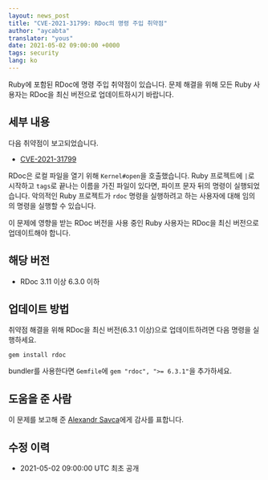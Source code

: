 ```yaml
---
layout: news_post
title: "CVE-2021-31799: RDoc의 명령 주입 취약점"
author: "aycabta"
translator: "yous"
date: 2021-05-02 09:00:00 +0000
tags: security
lang: ko
---
```


Ruby에 포함된 RDoc에 명령 주입 취약점이 있습니다.
문제 해결을 위해 모든 Ruby 사용자는 RDoc을 최신 버전으로 업데이트하시기 바랍니다.

## 세부 내용

다음 취약점이 보고되었습니다.

* [CVE-2021-31799](https://www.cve.org/CVERecord?id=CVE-2021-31799)

RDoc은 로컬 파일을 열기 위해 `Kernel#open`을 호출했습니다. Ruby 프로젝트에 `|`로 시작하고 `tags`로 끝나는 이름을 가진 파일이 있다면, 파이프 문자 뒤의 명령이 실행되었습니다. 악의적인 Ruby 프로젝트가 `rdoc` 명령을 실행하려고 하는 사용자에 대해 임의의 명령을 실행할 수 있습니다.

이 문제에 영향을 받는 RDoc 버전을 사용 중인 Ruby 사용자는 RDoc을 최신 버전으로 업데이트해야 합니다.

## 해당 버전

* RDoc 3.11 이상 6.3.0 이하

## 업데이트 방법

취약점 해결을 위해 RDoc을 최신 버전(6.3.1 이상)으로 업데이트하려면 다음 명령을 실행하세요.

```
gem install rdoc
```

bundler를 사용한다면 `Gemfile`에 `gem "rdoc", ">= 6.3.1"`을 추가하세요.

## 도움을 준 사람

이 문제를 보고해 준 [Alexandr Savca](https://hackerone.com/chinarulezzz)에게 감사를 표합니다.

## 수정 이력

* 2021-05-02 09:00:00 UTC 최초 공개
